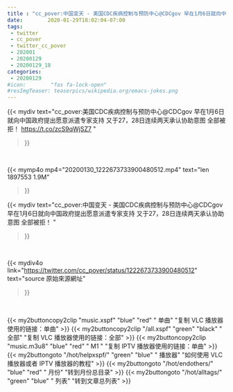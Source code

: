 ```yaml
---
title : "cc_pover:中国变天 - 美国CDC疾病控制与预防中心@CDCgov 早在1月6日就向中国政府提出愿意派遣专家支持 又于27，28日连续两天承认协助意图 全部被拒！ "
date:        2020-01-29T18:02:04-07:00
tags:
 - twitter
 - cc_pover
 - twitter_cc_pover
 - 202001
 - 20200129
 - 20200129_18
categories:
 - 20200129
#icon:        "fas fa-lock-open"
#resImgTeaser: teaserpics/wikipedia.org/emacs-jokes.png
---
```


{{< mydiv text="cc_pover:美国CDC疾病控制与预防中心@CDCgov 早在1月6日就向中国政府提出愿意派遣专家支持 又于27，28日连续两天承认协助意图 全部被拒！ https://t.co/zcS9qWjSZ7 "
>}}
<br>


{{< mymp4o mp4="20200130_1222673733900480512.mp4"
text="len 1897553    1.9M"
>}}


{{< mydiv text="cc_pover:中国变天 - 美国CDC疾病控制与预防中心@CDCgov 早在1月6日就向中国政府提出愿意派遣专家支持 又于27，28日连续两天承认协助意图 全部被拒！ "
>}}
<br>

{{< mydiv4o link="https://twitter.com/cc_pover/status/1222673733900480512"
text="source 原始來源網址"
>}}


<br>

{{< my2buttoncopy2clip "music.xspf"        "blue"   "red"    " 单曲"  "复制 VLC 播放器使用的链接：单曲" >}} {{< my2buttoncopy2clip "/all.xspf"         "green"  "black"  " 全部"  "复制 VLC 播放器使用的链接：全部" >}} {{< my2buttoncopy2clip "music.m3u8"        "blue"   "red"    " M1 "    "复制 IPTV 播放器使用的链接：单曲" >}} {{< my2buttongoto      "/hot/helpxspf/"    "green"  "blue"   " 播放器" "如何使用 VLC 播放器或者 IPTV 播放器的教程" >}} {{< my2buttongoto      "/hot/endothers/"   "blue"   "red"    " 月份"   "转到月份总目录" >}} {{< my2buttongoto      "/hot/alltags/"     "green"  "blue"   " 列表"   "转到文章总列表" >}} 
